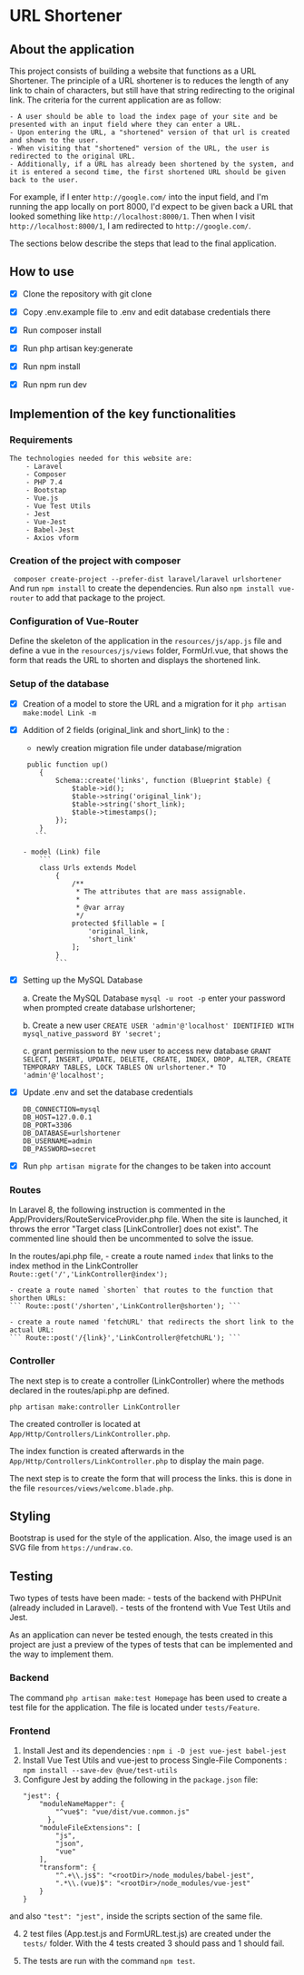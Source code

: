 # URL Shortener

## About the application

This project consists of building a website that functions as a URL Shortener. The principle of a URL shortener is to reduces the length of any link to chain of characters, but still have that string redirecting to the original link. The criteria for the current application are as follow:

	- A user should be able to load the index page of your site and be presented with an input field where they can enter a URL.
	- Upon entering the URL, a "shortened" version of that url is created and shown to the user.
	- When visiting that "shortened" version of the URL, the user is redirected to the original URL.
	- Additionally, if a URL has already been shortened by the system, and it is entered a second time, the first shortened URL should be given back to the user.

For example, if I enter `http://google.com/` into the input field, and I'm running the app locally on port 8000, I'd expect to be given back a URL that looked something like `http://localhost:8000/1`. Then when I visit `http://localhost:8000/1`, I am redirected to `http://google.com/`.

The sections below describe the steps that lead to the final application.


## How to use

- [X] Clone the repository with git clone
- [X] Copy .env.example file to .env and edit database credentials there
- [X] Run composer install
- [X] Run php artisan key:generate
- [X] Run npm install
- [X] Run npm run dev


## Implemention of the key functionalities

### Requirements
    The technologies needed for this website are:
        - Laravel
        - Composer
        - PHP 7.4
        - Bootstap
        - Vue.js
        - Vue Test Utils
        - Jest
        - Vue-Jest
        - Babel-Jest
        - Axios vform


### Creation of the project with composer
` composer create-project --prefer-dist laravel/laravel urlshortener`
And run ``` npm install ``` to create the dependencies.
Run also ``` npm install vue-router ``` to add that package to the project.


### Configuration of Vue-Router
Define the skeleton of the application in the `resources/js/app.js` file and define a vue in the `resources/js/views` folder, FormUrl.vue, that shows the form that reads the URL to shorten and displays the shortened link.

### Setup of the database

- [X] Creation of a model to store the URL and a migration for it
 ```php artisan make:model Link -m```

- [X] Addition of 2 fields (original_link and short_link) to the :
    - newly creation migration file under database/migration
    ```
	 public function up()
	    {
	        Schema::create('links', function (Blueprint $table) {
	            $table->id();
	            $table->string('original_link');
	            $table->string('short_link);
	            $table->timestamps();
	        });
	    }
       ```

    - model (Link) file
		```
		class Urls extends Model
			{
			    /**
			     * The attributes that are mass assignable.
			     *
			     * @var array
			     */
			    protected $fillable = [
			        'original_link,
			        'short_link'
			    ];
			}
			```

- [X] Setting up the MySQL Database

	a. Create the MySQL Database
		```mysql -u root -p```
		enter your password when prompted
		create database urlshortener;

	b. Create a new user
		```
		CREATE USER 'admin'@'localhost' IDENTIFIED WITH mysql_native_password BY 'secret';
		```

	c. grant permission to the new user to access new database
		```
		GRANT SELECT, INSERT, UPDATE, DELETE, CREATE, INDEX, DROP, ALTER, CREATE TEMPORARY TABLES, LOCK TABLES ON urlshortener.* TO 'admin'@'localhost';
		```

- [X] Update .env and set the database credentials
	 ```
	DB_CONNECTION=mysql
	DB_HOST=127.0.0.1
	DB_PORT=3306
	DB_DATABASE=urlshortener
	DB_USERNAME=admin
	DB_PASSWORD=secret
	```

- [X] Run ```php artisan migrate``` for the changes to be taken into account


### Routes

In Laravel 8, the following instruction is commented in the App/Providers/RouteServiceProvider.php file. When the site is launched, it throws the error "Target class [LinkController] does not exist". The commented line should then be uncommented to solve the issue.

In the routes/api.php file, 
	- create a route named `index` that links to the index method in the LinkController
	``` Route::get('/','LinkController@index'); ```

	- create a route named `shorten` that routes to the function that shorthen URLs:
	``` Route::post('/shorten','LinkController@shorten'); ```

	- create a route named 'fetchURL' that redirects the short link to the actual URL:
	``` Route::post('/{link}','LinkController@fetchURL'); ```

### Controller

 The next step is to create a controller (LinkController) where the methods declared in the routes/api.php are defined.

 ``` php artisan make:controller LinkController ```

 The created controller is located at `App/Http/Controllers/LinkController.php`.

 The index function is created afterwards in the `App/Http/Controllers/LinkController.php` to display the main page.

The next step is to create the form that will process the links. this is done in the file `resources/views/welcome.blade.php`.


## Styling

Bootstrap is used for the style of the application. Also, the image used is an SVG file from `https://undraw.co`.


## Testing

Two types of tests have been made: 
	- tests of the backend with PHPUnit (already included in Laravel). 
	- tests of the frontend with Vue Test Utils and Jest.

As an application can never be tested enough, the tests created in this project are just a preview of the types of tests that can be implemented and the way to implement them.

### Backend
The command `php artisan make:test Homepage` has been used to create a test file for the application. The file is located under `tests/Feature`.

### Frontend
1. Install Jest and its dependencies : 
 	`npm i -D jest vue-jest babel-jest`
2. Install Vue Test Utils and vue-jest to process Single-File Components :
	`npm install --save-dev @vue/test-utils`
3. Configure Jest by adding the following in the `package.json` file:
	```
    "jest": {
    	"moduleNameMapper": {
		    "^vue$": "vue/dist/vue.common.js"
		  },
        "moduleFileExtensions": [
	        "js",
	        "json",
	        "vue"
        ],
        "transform": {
	        "^.+\\.js$": "<rootDir>/node_modules/babel-jest",
	        ".*\\.(vue)$": "<rootDir>/node_modules/vue-jest"
        }
    }
	```
and also `"test": "jest",` inside the scripts section of the same file.

4. 2 test files (App.test.js and FormURL.test.js) are created under the `tests/` folder. With the 4 tests created 3 should pass and 1 should fail.

5. The tests are run with the command `npm test`.


